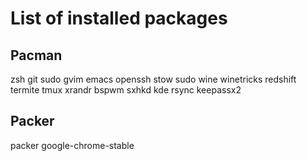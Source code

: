 # List of installed packages #

## Pacman ##
zsh git sudo gvim emacs openssh stow sudo wine winetricks redshift termite tmux xrandr bspwm sxhkd kde rsync keepassx2

## Packer ##
packer google-chrome-stable 
